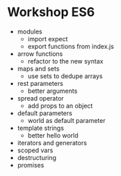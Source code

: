 # Workshop ES6

- modules
  - import expect
  - export functions from index.js
- arrow functions
  - refactor to the new syntax
- maps and sets
  - use sets to dedupe arrays
- rest parameters
  - better arguments
- spread operator
  - add props to an object
- default parameters
  - world as default parameter
- template strings
  - better hello world
- iterators and generators
- scoped vars
- destructuring
- promises